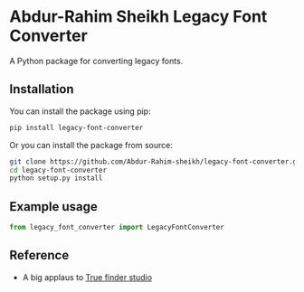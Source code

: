# Abdur-Rahim Sheikh Legacy Font Converter

A Python package for converting legacy fonts.

## Installation

You can install the package using pip:

```bash
pip install legacy-font-converter
```

Or you can install the package from source:

```bash
git clone https://github.com/Abdur-Rahim-sheikh/legacy-font-converter.git
cd legacy-font-converter
python setup.py install
```

## Example usage

```python
from legacy_font_converter import LegacyFontConverter
```


## Reference
- A big applaus to [True finder studio](https://github.com/truefinderstudio)

